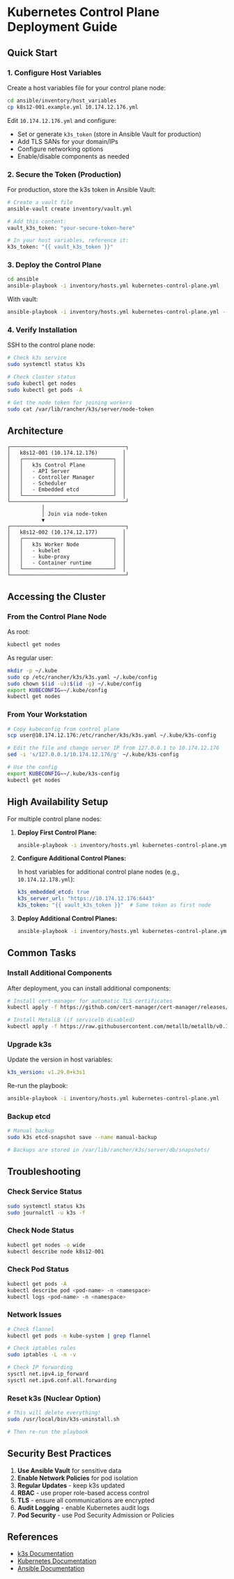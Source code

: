 # Kubernetes Control Plane Deployment Guide

## Quick Start

### 1. Configure Host Variables

Create a host variables file for your control plane node:

```bash
cd ansible/inventory/host_variables
cp k8s12-001.example.yml 10.174.12.176.yml
```

Edit `10.174.12.176.yml` and configure:
- Set or generate `k3s_token` (store in Ansible Vault for production)
- Add TLS SANs for your domain/IPs
- Configure networking options
- Enable/disable components as needed

### 2. Secure the Token (Production)

For production, store the k3s token in Ansible Vault:

```bash
# Create a vault file
ansible-vault create inventory/vault.yml

# Add this content:
vault_k3s_token: "your-secure-token-here"

# In your host variables, reference it:
k3s_token: "{{ vault_k3s_token }}"
```

### 3. Deploy the Control Plane

```bash
cd ansible
ansible-playbook -i inventory/hosts.yml kubernetes-control-plane.yml
```

With vault:
```bash
ansible-playbook -i inventory/hosts.yml kubernetes-control-plane.yml --ask-vault-pass
```

### 4. Verify Installation

SSH to the control plane node:

```bash
# Check k3s service
sudo systemctl status k3s

# Check cluster status
sudo kubectl get nodes
sudo kubectl get pods -A

# Get the node token for joining workers
sudo cat /var/lib/rancher/k3s/server/node-token
```

## Architecture

```
┌─────────────────────────────────────┐
│   k8s12-001 (10.174.12.176)        │
│   ┌─────────────────────────────┐  │
│   │   k3s Control Plane         │  │
│   │   - API Server              │  │
│   │   - Controller Manager      │  │
│   │   - Scheduler               │  │
│   │   - Embedded etcd           │  │
│   └─────────────────────────────┘  │
└─────────────────────────────────────┘
           │
           │ Join via node-token
           ▼
┌─────────────────────────────────────┐
│   k8s12-002 (10.174.12.177)        │
│   ┌─────────────────────────────┐  │
│   │   k3s Worker Node           │  │
│   │   - kubelet                 │  │
│   │   - kube-proxy              │  │
│   │   - Container runtime       │  │
│   └─────────────────────────────┘  │
└─────────────────────────────────────┘
```

## Accessing the Cluster

### From the Control Plane Node

As root:
```bash
kubectl get nodes
```

As regular user:
```bash
mkdir -p ~/.kube
sudo cp /etc/rancher/k3s/k3s.yaml ~/.kube/config
sudo chown $(id -u):$(id -g) ~/.kube/config
export KUBECONFIG=~/.kube/config
kubectl get nodes
```

### From Your Workstation

```bash
# Copy kubeconfig from control plane
scp user@10.174.12.176:/etc/rancher/k3s/k3s.yaml ~/.kube/k3s-config

# Edit the file and change server IP from 127.0.0.1 to 10.174.12.176
sed -i 's/127.0.0.1/10.174.12.176/g' ~/.kube/k3s-config

# Use the config
export KUBECONFIG=~/.kube/k3s-config
kubectl get nodes
```

## High Availability Setup

For multiple control plane nodes:

1. **Deploy First Control Plane:**
   ```bash
   ansible-playbook -i inventory/hosts.yml kubernetes-control-plane.yml --limit k8s12-001
   ```

2. **Configure Additional Control Planes:**
   
   In host variables for additional control plane nodes (e.g., `10.174.12.178.yml`):
   ```yaml
   k3s_embedded_etcd: true
   k3s_server_url: "https://10.174.12.176:6443"
   k3s_token: "{{ vault_k3s_token }}"  # Same token as first node
   ```

3. **Deploy Additional Control Planes:**
   ```bash
   ansible-playbook -i inventory/hosts.yml kubernetes-control-plane.yml --limit k8s12-003
   ```

## Common Tasks

### Install Additional Components

After deployment, you can install additional components:

```bash
# Install cert-manager for automatic TLS certificates
kubectl apply -f https://github.com/cert-manager/cert-manager/releases/download/v1.13.1/cert-manager.yaml

# Install MetalLB (if servicelb disabled)
kubectl apply -f https://raw.githubusercontent.com/metallb/metallb/v0.13.11/config/manifests/metallb-native.yaml
```

### Upgrade k3s

Update the version in host variables:
```yaml
k3s_version: v1.29.0+k3s1
```

Re-run the playbook:
```bash
ansible-playbook -i inventory/hosts.yml kubernetes-control-plane.yml
```

### Backup etcd

```bash
# Manual backup
sudo k3s etcd-snapshot save --name manual-backup

# Backups are stored in /var/lib/rancher/k3s/server/db/snapshots/
```

## Troubleshooting

### Check Service Status
```bash
sudo systemctl status k3s
sudo journalctl -u k3s -f
```

### Check Node Status
```bash
kubectl get nodes -o wide
kubectl describe node k8s12-001
```

### Check Pod Status
```bash
kubectl get pods -A
kubectl describe pod <pod-name> -n <namespace>
kubectl logs <pod-name> -n <namespace>
```

### Network Issues
```bash
# Check flannel
kubectl get pods -n kube-system | grep flannel

# Check iptables rules
sudo iptables -L -n -v

# Check IP forwarding
sysctl net.ipv4.ip_forward
sysctl net.ipv6.conf.all.forwarding
```

### Reset k3s (Nuclear Option)
```bash
# This will delete everything!
sudo /usr/local/bin/k3s-uninstall.sh

# Then re-run the playbook
```

## Security Best Practices

1. **Use Ansible Vault** for sensitive data
2. **Enable Network Policies** for pod isolation
3. **Regular Updates** - keep k3s updated
4. **RBAC** - use proper role-based access control
5. **TLS** - ensure all communications are encrypted
6. **Audit Logging** - enable Kubernetes audit logs
7. **Pod Security** - use Pod Security Admission or Policies

## References

- [k3s Documentation](https://docs.k3s.io/)
- [Kubernetes Documentation](https://kubernetes.io/docs/)
- [Ansible Documentation](https://docs.ansible.com/)
